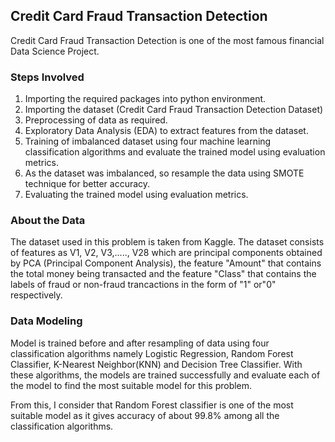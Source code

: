 ## Credit Card Fraud Transaction Detection
Credit Card Fraud Transaction Detection is one of the most famous financial Data Science Project.

### Steps Involved

1. Importing the required packages into python environment.
2. Importing the dataset (Credit Card Fraud Transaction Detection Dataset)
3. Preprocessing of data as required.
4. Exploratory Data Analysis (EDA) to extract features from the dataset.
5. Training of imbalanced dataset using four machine learning classification algorithms and evaluate the trained model using evaluation metrics.
6. As the dataset was imbalanced, so resample the data using SMOTE technique for better accuracy.
7. Evaluating the trained model using evaluation metrics.

### About the Data

The dataset used in this problem is taken from Kaggle. The dataset consists of features as V1, V2, V3,....., V28 which are principal components obtained by PCA (Principal Component Analysis), the feature "Amount" that contains the total money being transacted and the feature "Class" that contains the labels of fraud or non-fraud trancactions in the form of "1" or"0" respectively.

### Data Modeling

Model is trained before and after resampling of data using four classification algorithms namely Logistic Regression, Random Forest Classifier, K-Nearest Neighbor(KNN) and Decision Tree Classifier. With these algorithms, the models are trained successfully and evaluate each of the model to find the most suitable model for this problem.

From this, I consider that Random Forest classifier is one of the most suitable model as it gives accuracy of about 99.8% among all the classification algorithms.
 
